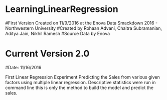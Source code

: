 # LearningLinearRegression
#First Version Created on 11/9/2016 at the Enova Data Smackdown 2016 - Northwestern University 
#Created by Rohaan Advani, Chaitra Subramanian, Aditya Jain, Nikhil Ramesh 
#Source Data by Enova 

# Current Version 2.0 
#Date: 11/16/2016 

First Linear Regression Experiment 
Predicting the Sales from various given factors using multiple linear regression. 
Descriptive statistics were run in command line this is only the method to build the model and predict the sales. 
 
 
